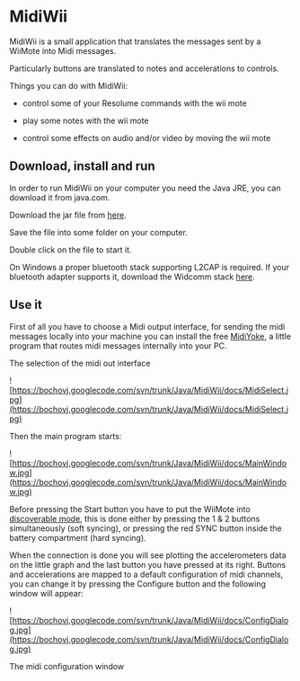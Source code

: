 # MidiWii #

MidiWii is a small application that translates the messages sent by a WiiMote into Midi messages.

Particularly buttons are translated to notes and accelerations to controls.


Things you can do with MidiWii:

- control some of your Resolume commands with the wii mote

- play some notes with the wii mote

- control some effects on audio and/or video by moving the wii mote


## Download, install and run ##

In order to run MidiWii on your computer you need the Java JRE, you can download it from java.com.


Download the jar file from [here](http://code.google.com/p/bochovj/downloads/list).


Save the file into some folder on your computer.


Double click on the file to start it.

On Windows a proper bluetooth stack supporting L2CAP is required. If your bluetooth adapter supports it, download the Widcomm stack [here](http://www.broadcom.com/support/bluetooth/update.php).


## Use it ##

First of all you have to choose a Midi output interface, for sending the midi messages locally into your machine you can install the free [MidiYoke](http://www.midiox.com/index.htm?http://www.midiox.com/myoke.htm), a little program that routes midi messages internally into your PC.

The selection of the midi out interface

![https://bochovj.googlecode.com/svn/trunk/Java/MidiWii/docs/MidiSelect.jpg](https://bochovj.googlecode.com/svn/trunk/Java/MidiWii/docs/MidiSelect.jpg)


Then the main program starts:

![https://bochovj.googlecode.com/svn/trunk/Java/MidiWii/docs/MainWindow.jpg](https://bochovj.googlecode.com/svn/trunk/Java/MidiWii/docs/MainWindow.jpg)


Before pressing the Start button you have to put the WiiMote into [discoverable mode](http://wiki.wiimoteproject.com/Connecting), this is done either by pressing the 1 & 2 buttons simultaneously (soft syncing), or pressing the red SYNC button inside the battery compartment (hard syncing).


When the connection is done you will see plotting the accelerometers data on the little graph and the last button you have pressed at its right.
Buttons and accelerations are mapped to a default configuration of midi channels, you can change it by pressing the Configure button and the following window will appear:

![https://bochovj.googlecode.com/svn/trunk/Java/MidiWii/docs/ConfigDialog.jpg](https://bochovj.googlecode.com/svn/trunk/Java/MidiWii/docs/ConfigDialog.jpg)

The midi configuration window